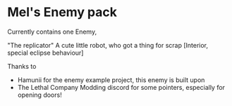 # Mel's Enemy pack

Currently contains one Enemy, 

"The replicator"
A cute little robot, who got a thing for scrap
[Interior, special eclipse behaviour]

Thanks to
- Hamunii for the enemy example project, this enemy is built upon
- The Lethal Company Modding discord for some pointers, especially for opening doors!
